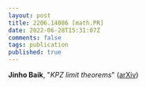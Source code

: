 ```yaml
---
layout: post
title: 2206.14086 [math.PR]
date: 2022-06-28T15:31:07Z
comments: false
tags: publication
published: true
---
```


<b>Jinho Baik</b>, "<i>KPZ limit theorems</i>" ([arXiv](http://arxiv.org/abs/2206.14086))
